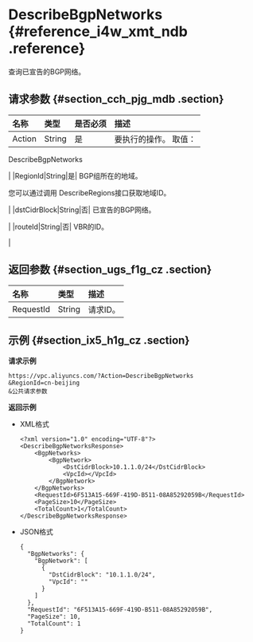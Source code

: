 # DescribeBgpNetworks {#reference_i4w_xmt_ndb .reference}

查询已宣告的BGP网络。

## 请求参数 {#section_cch_pjg_mdb .section}

|名称|类型|是否必须|描述|
|:-|:-|:---|:-|
|Action|String|是| 要执行的操作。 取值：

 DescribeBgpNetworks

 |
|RegionId|String|是| BGP组所在的地域。

 您可以通过调用 DescribeRegions接口获取地域ID。

 |
|dstCidrBlock|String|否| 已宣告的BGP网络。

 |
|routeId|String|否| VBR的ID。

 |

## 返回参数 {#section_ugs_f1g_cz .section}

|名称|类型|描述|
|:-|:-|:-|
|RequestId|String|请求ID。|

## 示例 {#section_ix5_h1g_cz .section}

**请求示例**

``` {#createVPCpub}
https://vpc.aliyuncs.com/?Action=DescribeBgpNetworks
&RegionId=cn-beijing
&公共请求参数
```

**返回示例**

-   XML格式

    ```
    <?xml version="1.0" encoding="UTF-8"?>
    <DescribeBgpNetworksResponse>
        <BgpNetworks>
            <BgpNetwork>
                <DstCidrBlock>10.1.1.0/24</DstCidrBlock>
                <VpcId></VpcId>
            </BgpNetwork>
        </BgpNetworks>
        <RequestId>6F513A15-669F-419D-B511-08A85292059B</RequestId>
        <PageSize>10</PageSize>
        <TotalCount>1</TotalCount>
    </DescribeBgpNetworksResponse>
    ```

-   JSON格式

    ```
    {
      "BgpNetworks": {
        "BgpNetwork": [
          {
            "DstCidrBlock": "10.1.1.0/24",
            "VpcId": ""
          }
        ]
      },
      "RequestId": "6F513A15-669F-419D-B511-08A85292059B",
      "PageSize": 10,
      "TotalCount": 1
    }
    ```


